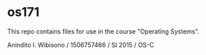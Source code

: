# os171
This repo contains files for use in the course "Operating Systems".

Anindito I. Wibisono / 1506757466 / SI 2015 / OS-C
